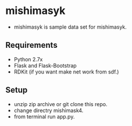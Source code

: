 mishimasyk
==========

- mishimasyk is sample data set for mishimasyk.

Requirements
------------
* Python 2.7x
* Flask and Flask-Bootstrap
* RDKit (if you want make net work from sdf.)


Setup
-----

- unzip zip archive or git clone this repo.
- change directry mishimask4.
- from terminal run app.py.
